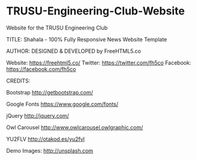 # TRUSU-Engineering-Club-Website
Website for the TRUSU Engineering Club


TITLE: 
Shahala - 100% Fully Responsive News Website Template

AUTHOR:
DESIGNED & DEVELOPED by FreeHTML5.co

Website: https://freehtml5.co/
Twitter: https://twitter.com/fh5co
Facebook: https://facebook.com/fh5co


CREDITS:

Bootstrap
http://getbootstrap.com/

Google Fonts
https://www.google.com/fonts/

jQuery
http://jquery.com/

Owl Carousel
http://www.owlcarousel.owlgraphic.com/

YU2FLV
http://otakod.es/yu2fvl

Demo Images:
http://unsplash.com

